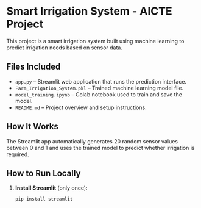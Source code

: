 # Smart Irrigation System - AICTE Project 

This project is a smart irrigation system built using machine learning to predict irrigation needs based on sensor data.

## Files Included

- `app.py` – Streamlit web application that runs the prediction interface.
- `Farm_Irrigation_System.pkl` – Trained machine learning model file.
- `model_training.ipynb` – Colab notebook used to train and save the model.
- `README.md` – Project overview and setup instructions.

## How It Works

The Streamlit app automatically generates 20 random sensor values between 0 and 1 and uses the trained model to predict whether irrigation is required.

## How to Run Locally

1. **Install Streamlit** (only once):
   ```bash
   pip install streamlit
